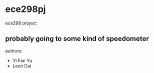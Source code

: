 # ece298pj
ece298 project

## probably going to some kind of speedometer

authors:
* Yi Fan Yu
* Leon Dai
